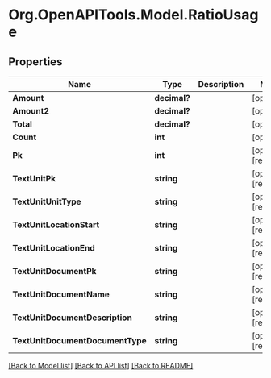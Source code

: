 
# Org.OpenAPITools.Model.RatioUsage

## Properties

Name | Type | Description | Notes
------------ | ------------- | ------------- | -------------
**Amount** | **decimal?** |  | [optional] 
**Amount2** | **decimal?** |  | [optional] 
**Total** | **decimal?** |  | [optional] 
**Count** | **int** |  | [optional] 
**Pk** | **int** |  | [optional] [readonly] 
**TextUnitPk** | **string** |  | [optional] [readonly] 
**TextUnitUnitType** | **string** |  | [optional] [readonly] 
**TextUnitLocationStart** | **string** |  | [optional] [readonly] 
**TextUnitLocationEnd** | **string** |  | [optional] [readonly] 
**TextUnitDocumentPk** | **string** |  | [optional] [readonly] 
**TextUnitDocumentName** | **string** |  | [optional] [readonly] 
**TextUnitDocumentDescription** | **string** |  | [optional] [readonly] 
**TextUnitDocumentDocumentType** | **string** |  | [optional] [readonly] 

[[Back to Model list]](../README.md#documentation-for-models)
[[Back to API list]](../README.md#documentation-for-api-endpoints)
[[Back to README]](../README.md)

